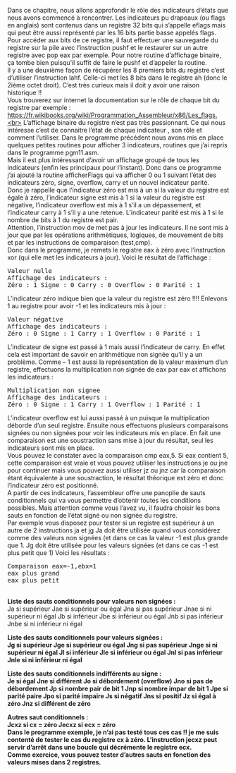 Dans ce chapitre, nous allons approfondir le rôle des indicateurs d’états que nous avons commencé à rencontrer.  Les indicateurs pu drapeaux (ou flags en anglais) sont contenus dans un registre 32 bits qui s’appelle eflags mais qui peut être aussi représenté par les 16 bits partie basse appelés flags.<br>
Pour accéder aux bits de ce registre, il faut effectuer une sauvegarde du registre sur la pile avec l’instruction pushf et le restaurer sur un autre registre avec pop eax par exemple. Pour notre routine d’affichage binaire, ça tombe bien puisqu’il suffit de faire le pushf et d’appeler la routine.<br>
Il y a une deuxième façon de récupérer les 8 premiers bits du registre c’est d’utiliser l’instruction lahf. Celle-ci met les 8 bits dans le registre ah (donc le 2ième octet droit). C’est très curieux mais il doit y avoir une raison historique !! <br>
Vous trouverez sur internet la documentation sur le rôle de chaque bit du registre par exemple : https://fr.wikibooks.org/wiki/Programmation_Assembleur/x86/Les_flags.<br>
L’affichage binaire du registre n’est pas très passionnant. Ce qui nous intéresse c’est de connaitre l’état de chaque indicateur , son rôle et comment l’utiliser. Dans le programme précédent nous avons mis en place quelques petites routines pour afficher 3 indicateurs, routines que j’ai repris dans le programme pgm11.asm. <br>
Mais il est plus intéressant d’avoir un affichage groupé de tous les indicateurs (enfin les principaux pour l’instant). Donc dans ce programme j’ai ajouté la routine afficherFlags qui va afficher 0 ou 1 suivant l’état des indicateurs zéro, signe, overflow, carry et un nouvel indicateur parité.<br>
Donc je rappelle que l’indicateur zéro est mis à un si la valeur du  registre est égale à zéro, l’indicateur signe est mis à 1 si la valeur du registre est négative, l’indicateur overflow est mis à 1 s’il a un dépassement, et l’indicateur carry à 1 s’il y a une retenue. L’indicateur parité est mis à 1 si le nombre de bits à 1 du registre est pair. <br>
Attention, l’instruction mov de met pas à jour les indicateurs. Il ne sont mis à jour que par les opérations arithmètiques, logiques, de mouvement de bits et par les instructions de comparaison (test,cmp). <br>
Donc dans le programme, je remets le registre eax à zéro avec l’instruction xor (qui elle met les indicateurs à jour). Voici le résultat de l’affichage :
<pre>
Valeur nulle
Affichage des indicateurs :
Zéro : 1 Signe : 0 Carry : 0 Overflow : 0 Parité : 1
</pre>
L’indicateur zéro indique bien que la valeur du registre est zéro !!!!
Enlevons 1 au registre pour avoir -1 et les indicateurs mis à jour :
<pre>
Valeur négative
Affichage des indicateurs :
Zéro : 0 Signe : 1 Carry : 1 Overflow : 0 Parité : 1
</pre>
L’indicateur de signe est passé à 1 mais aussi l’indicateur de carry. En effet cela est important de savoir en arithmétique non signée qu’il y a un problème.
Comme – 1 est  aussi la représentation de la valeur maximum d’un registre, effectuons la multiplication non signée de eax par eax et affichons les indicateurs :
<pre>
Multiplication non signee
Affichage des indicateurs :
Zéro : 0 Signe : 1 Carry : 1 Overflow : 1 Parité : 1
</pre>
L’indicateur overflow est lui aussi passé à un puisque la multiplication déborde d’un seul registre.
Ensuite nous effectuons plusieurs comparaisons signées ou non signées pour voir les indicateurs mis en place. En fait une comparaison est une soustraction sans mise à jour du résultat, seul les indicateurs sont mis en place.<br>
Vous pouvez le constater avec la comparaison cmp eax,5. Si eax contient 5, cette comparaison est vraie et vous pouvez utiliser les instructions je ou jne pour continuer mais vous pouvez aussi utiliser jz ou jnz  car la comparaison étant équivalente à une soustraction, le résultat théorique est zéro et donc l’indicateur zéro est positionné.<br>
A partir de ces indicateurs, l’assembleur offre une panoplie de sauts conditionnels qui va vous permettre d’obtenir toutes les conditions possibles. Mais attention comme vous l’avez vu, il faudra choisir les bons sauts en fonction de l’état signé ou non signée du registre.<br>
Par exemple vous disposez pour tester si un registre est supérieur à un autre de 2 instructions ja et jg
Ja doit être utilisée quand vous considérez comme des valeurs non signées (et dans ce cas la valeur -1 est plus grande que 1.
Jg doit être utilisée pour les valeurs signées (et dans ce cas -1 est plus petit que 1)
Voici les résultats :
<pre>
Comparaison eax=-1,ebx=1
eax plus grand
eax plus petit
</pre>
<br>
<B>Liste des sauts conditionnels pour valeurs non signées :</b> <br>
Ja        si supérieur
Jae   si supérieur ou égal
Jna   si pas supérieur
Jnae  si ni supérieur ni égal
Jb      si inférieur
Jbe    si inférieur ou égal
Jnb   si pas inférieur
Jnbe  si ni inférieur ni égal

<b>Liste des sauts conditionnels pour valeurs  signées :<b><br>
Jg        si supérieur
Jge   si supérieur ou égal
Jng si pas supérieur
Jnge  si ni supérieur ni égal
Jl      si inférieur
Jle    si inférieur ou égal
Jnl si pas inférieur
Jnle si ni inférieur ni égal

<b>Liste des sauts conditionnels indifférents au signe :<B><br>
Je    si égal
Jne  si différent
Jo    si débordement (overflow)
Jno  si pas de débordement 
Jp  si nombre pair de bit 1
Jnp si nombre impar de bit 1
Jpe si parité paire
Jpo si parité impaire
Js   si négatif
Jns si positif
Jz si égal à zéro
Jnz si différent de zéro

<b>Autres saut conditionnels : <b> <br>
Jcxz    si cx = zéro
Jecxz   si ecx = zéro
<br>
Dans le programme exemple, je n’ai pas testé tous ces cas !! je me suis contenté de tester le cas du registre cx à zéro. L’instruction jecxz peut servir d’arrêt dans une boucle qui décrémente le registre ecx.<br>
Comme exercice, vous pouvez  tester d’autres sauts en fonction des valeurs mises dans 2 registres.
